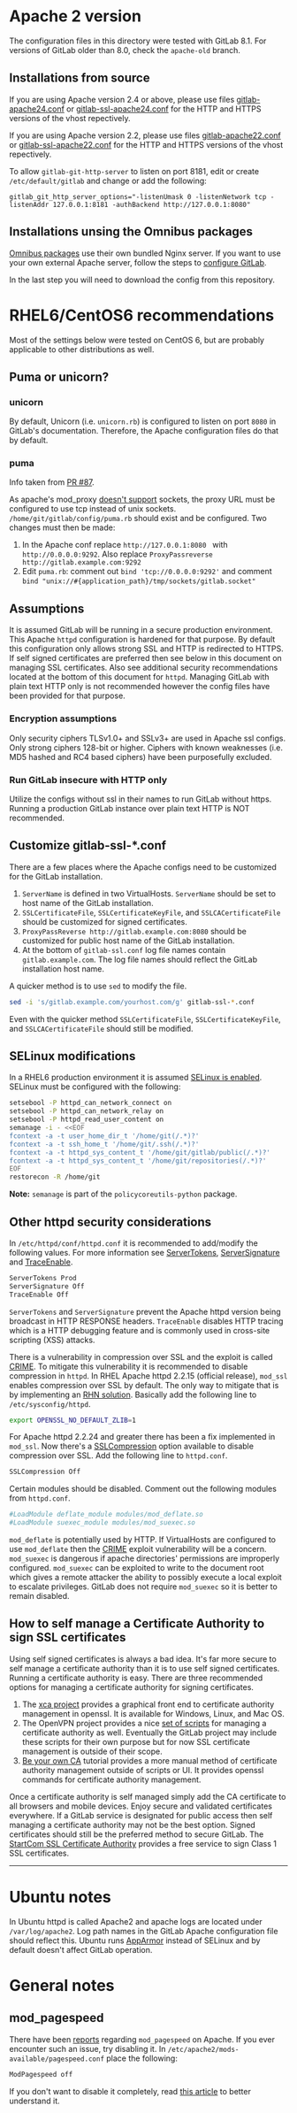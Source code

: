 # Apache 2 version

The configuration files in this directory were tested with GitLab 8.1. For
versions of GitLab older than 8.0, check the `apache-old` branch.

## Installations from source

If you are using Apache version 2.4 or above, please use files
[gitlab-apache24.conf](gitlab-apache24.conf) or [gitlab-ssl-apache24.conf](gitlab-ssl-apache24.conf)
for the HTTP and HTTPS versions of the vhost repectively.

If you are using Apache version 2.2, please use files
[gitlab-apache22.conf](gitlab-apache22.conf) or [gitlab-ssl-apache22.conf](gitlab-ssl-apache22.conf)
for the HTTP and HTTPS versions of the vhost repectively.

To allow `gitlab-git-http-server` to listen on port 8181, edit or create
`/etc/default/gitlab` and change or add the following:

```
gitlab_git_http_server_options="-listenUmask 0 -listenNetwork tcp -listenAddr 127.0.0.1:8181 -authBackend http://127.0.0.1:8080"
```

## Installations unsing the Omnibus packages

[Omnibus packages][] use their own bundled Nginx server. If you want to use your
own external Apache server, follow the steps to [configure GitLab][omnibuswebext].

In the last step you will need to download the config from this repository.

# RHEL6/CentOS6 recommendations

Most of the settings below were tested on CentOS 6, but are probably applicable
to other distributions as well.

## Puma or unicorn?

### unicorn

By default, Unicorn (i.e. `unicorn.rb`) is configured to listen on port `8080`
in GitLab's documentation. Therefore, the Apache configuration files do that
by default.

### puma

Info taken from [PR #87](https://github.com/gitlabhq/gitlab-recipes/pull/87).

As apache's mod_proxy [doesn't support][sock] sockets, the proxy URL must be
configured to use tcp instead of unix sockets. `/home/git/gitlab/config/puma.rb`
should exist and be configured.  Two changes must then be made:

1. In the Apache conf replace `http://127.0.0.1:8080 ` with `http://0.0.0.0:9292`.
   Also replace `ProxyPassreverse http://gitlab.example.com:9292`
2. Edit `puma.rb`: comment out `bind 'tcp://0.0.0.0:9292'` and comment
   `bind "unix://#{application_path}/tmp/sockets/gitlab.socket"`

## Assumptions

It is assumed GitLab will be running in a secure production environment.
This Apache `httpd` configuration is hardened for that purpose. By default this
configuration only allows strong SSL and HTTP is redirected to HTTPS. If self
signed certificates are preferred then see below in this document on managing
SSL certificates. Also see additional security recommendations located at the
bottom of this document for `httpd`. Managing GitLab with plain text HTTP only
is not recommended however the config files have been provided for that purpose.

### Encryption assumptions

Only security ciphers TLSv1.0+ and SSLv3+ are used in Apache ssl configs.
Only strong ciphers 128-bit or higher. Ciphers with known weaknesses
(i.e. MD5 hashed and RC4 based ciphers) have been purposefully excluded.

### Run GitLab insecure with HTTP only

Utilize the configs without ssl in their names to run GitLab without https.
Running a production GitLab instance over plain text HTTP is NOT recommended.

## Customize gitlab-ssl-*.conf

There are a few places where the Apache configs need to be customized for the
GitLab installation.

1. `ServerName` is defined in two VirtualHosts. `ServerName` should be set to
   host name of the GitLab installation.
2. `SSLCertificateFile`, `SSLCertificateKeyFile`, and `SSLCACertificateFile`
   should be customized for signed certificates.
3. `ProxyPassReverse http://gitlab.example.com:8080` should be customized for
   public host name of the GitLab installation.
4. At the bottom of `gitlab-ssl.conf` log file names contain `gitlab.example.com`.
   The log file names should reflect the GitLab installation host name.

A quicker method is to use `sed` to modify the file.

```bash
sed -i 's/gitlab.example.com/yourhost.com/g' gitlab-ssl-*.conf
```

Even with the quicker method `SSLCertificateFile`, `SSLCertificateKeyFile`, and
`SSLCACertificateFile` should still be modified.

## SELinux modifications

In a RHEL6 production environment it is assumed [SELinux is enabled](http://stopdisablingselinux.com/).
SELinux must be configured with the following:

```bash
setsebool -P httpd_can_network_connect on
setsebool -P httpd_can_network_relay on
setsebool -P httpd_read_user_content on
semanage -i - <<EOF
fcontext -a -t user_home_dir_t '/home/git(/.*)?'
fcontext -a -t ssh_home_t '/home/git/.ssh(/.*)?'
fcontext -a -t httpd_sys_content_t '/home/git/gitlab/public(/.*)?'
fcontext -a -t httpd_sys_content_t '/home/git/repositories(/.*)?'
EOF
restorecon -R /home/git
```

**Note:** `semanage` is part of the `policycoreutils-python` package.

## Other httpd security considerations

In `/etc/httpd/conf/httpd.conf` it is recommended to add/modify the following
values. For more information see [ServerTokens][servertokens], [ServerSignature][serversignature]
and [TraceEnable][traceenable].

```bash
ServerTokens Prod
ServerSignature Off
TraceEnable Off
```

`ServerTokens` and `ServerSignature` prevent the Apache httpd version being
broadcast in HTTP RESPONSE headers. `TraceEnable` disables HTTP tracing which
is a HTTP debugging feature and is commonly used in cross-site scripting (XSS)
attacks.

There is a vulnerability in compression over SSL and the exploit is called
[CRIME][crimepatch]. To mitigate this vulnerability it is recommended to
disable compression in `httpd`. In RHEL Apache httpd 2.2.15 (official release),
`mod_ssl` enables compression over SSL by default. The only way to mitigate
that is by implementing an [RHN solution][rhnfix].  Basically add the following
line to `/etc/sysconfig/httpd`.

```bash
export OPENSSL_NO_DEFAULT_ZLIB=1
```

For Apache httpd 2.2.24 and greater there has been a fix implemented in `mod_ssl`.
Now there's a [SSLCompression][sslcompression] option available to disable
compression over SSL.  Add the following line to `httpd.conf`.

```bash
SSLCompression Off
```

Certain modules should be disabled.  Comment out the following modules from `httpd.conf`.

```bash
#LoadModule deflate_module modules/mod_deflate.so
#LoadModule suexec_module modules/mod_suexec.so
```

`mod_deflate` is potentially used by HTTP. If VirtualHosts are configured to
use `mod_deflate` then the [CRIME][crimepatch] exploit vulnerability will be a
concern.  `mod_suexec` is dangerous if apache directories' permissions are
improperly configured. `mod_suexec` can be exploited to write to the document
root which gives a remote attacker the ability to possibly execute a local
exploit to escalate privileges. GitLab does not require `mod_suexec` so it is
better to remain disabled.

## How to self manage a Certificate Authority to sign SSL certificates

Using self signed certificates is always a bad idea. It's far more secure to
self manage a certificate authority than it is to use self signed certificates.
Running a certificate authority is easy. There are three recommended options
for managing a certificate authority for signing certificates.

1. The [xca project][xca] provides a graphical front end to certificate
   authority management in openssl.  It is available for Windows, Linux, and Mac OS.
2. The OpenVPN project provides a nice [set of scripts][ovpn_scripts] for
   managing a certificate authority as well. Eventually the GitLab project may
   include these scripts for their own purpose but for now SSL certificate
   management is outside of their scope.
3. [Be your own CA][yourca_tut] tutorial provides a more manual method of
   certificate authority management outside of scripts or UI. It provides
   openssl commands for certificate authority management.

Once a certificate authority is self managed simply add the CA certificate to
all browsers and mobile devices. Enjoy secure and validated certificates everywhere.
If a GitLab service is designated for public access then self managing a
certificate authority may not be the best option. Signed certificates should
still be the preferred method  to secure GitLab. The [StartCom SSL Certificate Authority][startcom_ssl]
provides a free service to sign Class 1 SSL certificates.

---

# Ubuntu notes

In Ubuntu httpd is called Apache2 and apache logs are located under
`/var/log/apache2`. Log path names in the GitLab Apache configuration file
should reflect this. Ubuntu runs [AppArmor][apparmor] instead of SELinux and by
default doesn't affect GitLab operation.

# General notes

## mod_pagespeed

There have been [reports][] regarding `mod_pagespeed`  on Apache.
If you ever encounter such an issue, try disabling it.
In `/etc/apache2/mods-available/pagespeed.conf` place the following:

```bash
ModPagespeed off
```

If you don't want to disable it completely, read [this article][digiocean]
to better understand it.

[startcom_ssl]: http://cert.startcom.org/
[xca]: http://sourceforge.net/projects/xca/
[ovpn_scripts]: http://openvpn.net/index.php/open-source/documentation/howto.html#pki
[yourca_tut]: http://www.g-loaded.eu/2005/11/10/be-your-own-ca/
[crimepatch]: https://issues.apache.org/bugzilla/show_bug.cgi?id=53219
[sslcompression]: http://httpd.apache.org/docs/2.2/mod/mod_ssl.html#sslcompression
[rhnfix]: https://access.redhat.com/site/solutions/255473
[servertokens]: http://httpd.apache.org/docs/2.2/mod/core.html#servertokens
[traceenable]: http://httpd.apache.org/docs/2.2/mod/core.html#traceenable
[serversignature]: http://httpd.apache.org/docs/2.2/mod/core.html#serversignature
[apparmor]: https://wiki.ubuntu.com/AppArmor
[sock]: http://httpd.apache.org/docs/2.2/mod/mod_proxy.html
[reports]: https://github.com/gitlabhq/gitlabhq/issues/5139
[digiocean]: https://www.digitalocean.com/community/tutorials/how-to-get-started-with-mod_pagespeed-with-apache-on-an-ubuntu-and-debian-cloud-server
[Omnibus packages]: https://about.gitlab.com/downloads/
[omnibuswebext]: http://doc.gitlab.com/omnibus/settings/nginx.html#using-a-non-bundled-web-server

